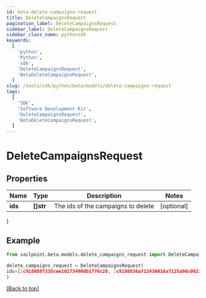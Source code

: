 ```yaml
---
id: beta-delete-campaigns-request
title: DeleteCampaignsRequest
pagination_label: DeleteCampaignsRequest
sidebar_label: DeleteCampaignsRequest
sidebar_class_name: pythonsdk
keywords:
  [
    'python',
    'Python',
    'sdk',
    'DeleteCampaignsRequest',
    'BetaDeleteCampaignsRequest',
  ]
slug: /tools/sdk/python/beta/models/delete-campaigns-request
tags:
  [
    'SDK',
    'Software Development Kit',
    'DeleteCampaignsRequest',
    'BetaDeleteCampaignsRequest',
  ]
---
```


# DeleteCampaignsRequest

## Properties

| Name    | Type      | Description                        | Notes      |
| ------- | --------- | ---------------------------------- | ---------- |
| **ids** | **[]str** | The ids of the campaigns to delete | [optional] |

}

## Example

```python
from sailpoint.beta.models.delete_campaigns_request import DeleteCampaignsRequest

delete_campaigns_request = DeleteCampaignsRequest(
ids=[2c9180887335cee10173490db1776c26, 2c9180836a712436016a7125a90c0021]
)

```

[[Back to top]](#)
